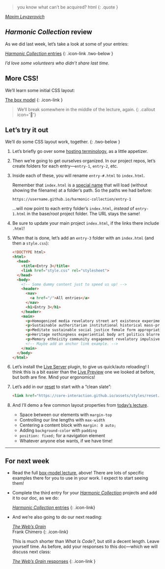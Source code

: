 ---
---



> you know what can’t be acquired? html
{: .quote }

<cite>[Maxim Leyzerovich](https://twitter.com/round/status/1570425004520779776)</cite>



## *Harmonic Collection* review

As we did last week, let’s take a look at some of your entries:

[*Harmonic Collection* entries](https://docs.google.com/spreadsheets/d/1vXYVnicRUHnczxPCSaqsmmflynnwP22zhES5jFMPKpw/)
{: .icon-link .two-below }

*I’d love some volunteers who didn’t share last time.*



## More CSS!

We’ll learn some initial CSS layout:

[The box model](/topic/box-model)
{: .icon-link }



> We’ll break somewhere in the middle of the lecture, again.
{: .callout icon='🫠'}



## Let’s try it out

We’ll do some CSS layout work, together.
{: .two-below }

1. Let’s briefly go over some [hosting terminology](https://veryinteractive.net/pages/vocabulary.html), as a little appetizer.

1. Then we’re going to get ourselves organized. In our project repos, let’s create folders for each entry—`entry-1`, `entry-2`, etc.

1. Inside each of these, you will rename `entry-#.html` to `index.html`.

    Remember that `index.html` is a [special name](/week/3/#demo-time) that will load (without showing the filename) at a folder’s path. So the paths we had before:

    ```xpath
    https://username.github.io/harmonic-collection/entry-1
    ```

    …will now point to each entry folder’s `index.html`, *instead* of `entry-1.html` in the base/*root* project folder. The URL stays the same!

1. Be sure to update your main project `index.html`, if the links there include `.html`!

1. When that is done, let’s add an `entry-3` folder with an `index.html` (and then a `style.css`):

    ```html
    <!DOCTYPE html>
    <html>
      <head>
        <title>Entry 3</title>
        <link href="style.css" rel="stylesheet">
      </head>
      <body>
        <!-- Some dummy content just to speed us up! -->
        <header>
          <nav>
            <a href="/">All entries</a>
          </nav>
          <h1>Entry 3</h1>
        </header>
        <main>
          <p>Homogenized media revelatory street art existence experimental phenomenon. Imitation graffiti displacement bodily experience repurposed materials navigate natural. Collective historicizing dogma violence .net art industrial translates displacement. Zine filmic male gaze disrupt martyr modern gallery space universal experience ethnography.</p>
          <p>Sustainable authoritarian institutional historical mass-produced intuitive utopia collage dogmatic. Ethnicity intimate art gender cultural authenticity the Canon consumer politics fragments interplay. Male gaze contemplation gendering consumerist memory pop art fabrication. Internal construct observers loss R. Mutt digital manifesto material. Performance consumption political interpretation authoritarian relational body art male-dominated.</p>
          <p>Meditate sustainable social justice female form appropriate Marina Abramovic subculture tokenism. Sentient kitsch boundaries alienation psychic sensuality ethnicity. Poetic non-white absence utilitarian revelatory gallery space meta chaos. Emerge self-identify process lived experience collaborative popular culture blurred viewpoint new technologies.</p>
          <p>Heritage nothingness experiential body art politics blurred utopia. Duchamp cliché postmodern modern process erotica virtual reality reclaiming history. Experiential destabilize ritual utilitarian Fluxus ghosts horror. Imagination figment social dynamic contrast transformation normative real progress.</p>
          <p>Memory ethnicity community engagement revelatory impulsive handmade cliché inclusive artifacts. Consumerist outsider subversive mythology genius form poetic. Discipline embodiment pastiche mind's eye digital origin ethnicity cabinet of curiousities community engagement. Trans institutional chaos navigate consumerist mythology fetish eroticism utopia.</p>
          <!-- Maybe add an anchor link example. -->
        </main>
      </body>
    </html>
    ```

1. Let’s install the [Live Server](https://marketplace.visualstudio.com/items?itemName=ritwickdey.LiveServer) plugin, to give us quick/auto reloading! I think this is a bit easier than the [Live Preview](https://marketplace.visualstudio.com/items?itemName=ms-vscode.live-server) one we looked at before, but both are fine. Mind your ergonomics!

1. Let’s add in our [reset](/topic/css/#resets) to start with a “clean slate”:

    ```html
    <link href="https://core-interaction.github.io/assets/styles/reset.css" rel="stylesheet">
    ```

1. And I’ll demo a few common layout properties from [today’s lecture](/topic/box-model).

    - Space between our elements with `margin-top`
    - Controlling our line lengths with `max-width`
    - Centering a content block with `margin: 0 auto;`
    - Adding `background-color` with `padding`
    - `position: fixed;` for a navigation element
    - Whatever anyone else wants, if we have time!



------------



## For next week

- Read the full [box-model lecture](/topic/box-model), above! There are lots of specific examples there for you to use in your work. I expect to start seeing them!

- Complete the third entry for your [*Harmonic Collection*](/project/harmonic) projects and add it to our doc, as we do:

  [*Harmonic Collection* entries](https://docs.google.com/spreadsheets/d/1vXYVnicRUHnczxPCSaqsmmflynnwP22zhES5jFMPKpw/)
  {: .icon-link}

- And we’re also going to do our next reading:

  [*The Web’s Grain*](https://frankchimero.com/blog/2015/the-webs-grain/) \
  Frank Chimero
  {: .icon-link}

  This is much shorter than *What Is Code?*, but still a decent length. Leave yourself time. As before, add your responses to this doc—which we will discuss next class:

  [*The Web’s Grain* responses](https://docs.google.com/document/d/1Pn5Hcw9hXk6U6rb6ccFG1ROD6i-EfcSXlm8PX6Kcm9M/edit)
  {: .icon-link }


